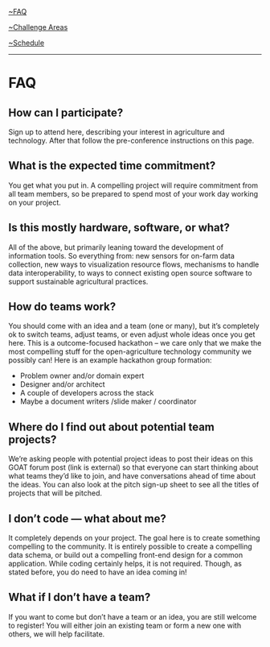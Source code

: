 [~FAQ](/faq.md)

[~Challenge Areas](/challenge-areas.md)

[~Schedule](/schedule)

********************************************
# FAQ

## How can I participate?

Sign up to attend here, describing your interest in agriculture and technology. After that follow the pre-conference instructions on this page.

## What is the expected time commitment?

You get what you put in. A compelling project will require commitment from all team members, so be prepared to spend most of your work day working on your project.

## Is this mostly hardware, software, or what?

All of the above, but primarily leaning toward the development of information tools. So everything from: new sensors for on-farm data collection, new ways to visualization resource flows, mechanisms to handle data interoperability, to ways to connect existing open source software to support sustainable agricultural practices.


## How do teams work?

You should come with an idea and a team (one or many), but it’s completely ok to switch teams, adjust teams, or even adjust whole ideas once you get here. This is a outcome-focused hackathon – we care only that we make the most compelling stuff for the open-agriculture technology community we possibly can! Here is an example hackathon group formation:

- Problem owner and/or domain expert
- Designer and/or architect
- A couple of developers across the stack
- Maybe a document writers /slide maker / coordinator


## Where do I find out about potential team projects?

We’re asking people with potential project ideas to post their ideas on this GOAT forum post (link is external) so that everyone can start thinking about what teams they’d like to join, and have conversations ahead of time about the ideas. You can also look at the pitch sign-up sheet to see all the titles of projects that will be pitched.

## I don’t code — what about me?

It completely depends on your project. The goal here is to create something compelling to the community. It is entirely possible to create a compelling data schema, or build out a compelling front-end design for a common application. While coding certainly helps, it is not required. Though, as stated before, you do need to have an idea coming in!

## What if I don’t have a team?

If you want to come but don’t have a team or an idea, you are still welcome to register! You will either join an existing team or form a new one with others, we will help facilitate.
